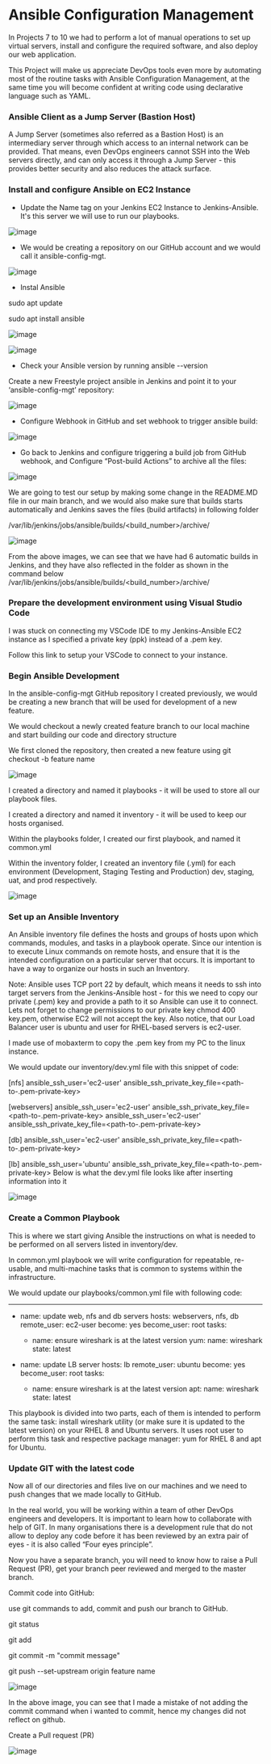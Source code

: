 # Ansible Configuration Management 

In Projects 7 to 10 we had to perform a lot of manual operations to set up virtual servers, install and configure the required software, and also deploy our web application.

This Project will make us appreciate DevOps tools even more by automating most of the routine tasks with Ansible Configuration Management, at the same time you will become confident at writing code using declarative language such as YAML.

### Ansible Client as a Jump Server (Bastion Host)

A Jump Server (sometimes also referred as a Bastion Host) is an intermediary server through which access to an internal network can be provided. That means, even DevOps engineers cannot SSH into the Web servers directly, and can only access it through a Jump Server - this provides better security and also reduces the attack surface.

### Install and configure Ansible on EC2 Instance
- Update the Name tag on your Jenkins EC2 Instance to Jenkins-Ansible. It's this server we will use to run our playbooks.

![image](https://user-images.githubusercontent.com/40290711/136100922-0d4bcbf5-ccc9-4bed-905c-c1512eb319f0.png)

- We would be creating a repository on our GitHub account and we would call it ansible-config-mgt.

![image](https://user-images.githubusercontent.com/40290711/136101107-a2367f81-7e06-441c-8aeb-a7adaddf32d6.png)

- Instal Ansible

sudo apt update

sudo apt install ansible

![image](https://user-images.githubusercontent.com/40290711/136101359-4b6b9267-4a9c-413c-a50e-4ebb32b9ec60.png)

![image](https://user-images.githubusercontent.com/40290711/136101442-3b4b6001-9b59-4dc3-b814-fcae90ae8850.png)

- Check your Ansible version by running ansible --version

Create a new Freestyle project ansible in Jenkins and point it to your ‘ansible-config-mgt’ repository:

![image](https://user-images.githubusercontent.com/40290711/136101645-d4397ce7-ed0b-4e92-9cb1-9fa000be1f7d.png)

- Configure Webhook in GitHub and set webhook to trigger ansible build:

![image](https://user-images.githubusercontent.com/40290711/136101754-3089d1eb-c15b-40fc-bfde-113a7c9f6a73.png)

- Go back to Jenkins and configure triggering a build job from GitHub webhook, and Configure “Post-build Actions” to archive all the files:

![image](https://user-images.githubusercontent.com/40290711/136102381-f611c399-380e-4f01-868b-78bf6155b839.png)

We are going to test our setup by making some change in the README.MD file in our main branch, and we would also make sure that builds starts automatically and Jenkins saves the files (build artifacts) in following folder

/var/lib/jenkins/jobs/ansible/builds/<build_number>/archive/

![image](https://user-images.githubusercontent.com/40290711/136102938-c45bb948-d4c2-4b7b-bc0a-5d8664a3a5fd.png)

From the above images, we can see that we have had 6 automatic builds in Jenkins, and they have also reflected in the folder as shown in the command below /var/lib/jenkins/jobs/ansible/builds/<build_number>/archive/

### Prepare the development environment using Visual Studio Code

I was stuck on connecting my VSCode IDE to my Jenkins-Ansible EC2 instance as I specified a private key (ppk) instead of a .pem key.

Follow this link to setup your VSCode to connect to your instance.

### Begin Ansible Development

In the ansible-config-mgt GitHub repository I created previously, we would be creating a new branch that will be used for development of a new feature.

We would checkout a newly created feature branch to our local machine and start building our code and directory structure

We first cloned the repository, then created a new feature using git checkout -b feature name

![image](https://user-images.githubusercontent.com/40290711/136103169-83a30268-2db2-4330-a16a-5ad778af1b89.png)

I created a directory and named it playbooks - it will be used to store all our playbook files.

I created a directory and named it inventory - it will be used to keep our hosts organised.

Within the playbooks folder, I created our first playbook, and named it common.yml

Within the inventory folder, I created an inventory file (.yml) for each environment (Development, Staging Testing and Production) dev, staging, uat, and prod respectively.

![image](https://user-images.githubusercontent.com/40290711/136103329-39c23daf-6918-435f-a2fe-2ed247b7347f.png)

### Set up an Ansible Inventory

An Ansible inventory file defines the hosts and groups of hosts upon which commands, modules, and tasks in a playbook operate. Since our intention is to execute Linux commands on remote hosts, and ensure that it is the intended configuration on a particular server that occurs. It is important to have a way to organize our hosts in such an Inventory.

Note: Ansible uses TCP port 22 by default, which means it needs to ssh into target servers from the Jenkins-Ansible host - for this we need to copy our private (.pem) key and provide a path to it so Ansible can use it to connect. Lets not forget to change permissions to our private key chmod 400 key.pem, otherwise EC2 will not accept the key. Also notice, that our Load Balancer user is ubuntu and user for RHEL-based servers is ec2-user.

I made use of mobaxterm to copy the .pem key from my PC to the linux instance.

We would update our inventory/dev.yml file with this snippet of code:

[nfs]
<NFS-Server-Private-IP-Address> ansible_ssh_user='ec2-user' ansible_ssh_private_key_file=<path-to-.pem-private-key>

[webservers]
<Web-Server1-Private-IP-Address> ansible_ssh_user='ec2-user' ansible_ssh_private_key_file=<path-to-.pem-private-key>
<Web-Server2-Private-IP-Address> ansible_ssh_user='ec2-user' ansible_ssh_private_key_file=<path-to-.pem-private-key>

[db]
<Database-Private-IP-Address> ansible_ssh_user='ec2-user' ansible_ssh_private_key_file=<path-to-.pem-private-key>

[lb]
<Load-Balancer-Private-IP-Address> ansible_ssh_user='ubuntu' ansible_ssh_private_key_file=<path-to-.pem-private-key>
Below is what the dev.yml file looks like after inserting information into it

![image](https://user-images.githubusercontent.com/40290711/136103483-4b24d07f-2b93-492c-9382-3346681ca1c6.png)

### Create a Common Playbook
  
This is where we start giving Ansible the instructions on what is needed to be performed on all servers listed in inventory/dev.

In common.yml playbook we will write configuration for repeatable, re-usable, and multi-machine tasks that is common to systems within the infrastructure.

We would update our playbooks/common.yml file with following code:
  
---
- name: update web, nfs and db servers
  hosts: webservers, nfs, db
  remote_user: ec2-user
  become: yes
  become_user: root
  tasks:
  - name: ensure wireshark is at the latest version
    yum:
      name: wireshark
      state: latest

- name: update LB server
  hosts: lb
  remote_user: ubuntu
  become: yes
  become_user: root
  tasks:
  - name: ensure wireshark is at the latest version
    apt:
      name: wireshark
      state: latest

This playbook is divided into two parts, each of them is intended to perform the same task: install wireshark utility (or make sure it is updated to the latest version) on your RHEL 8 and Ubuntu servers. It uses root user to perform this task and respective package manager: yum for RHEL 8 and apt for Ubuntu.

### Update GIT with the latest code
  
Now all of our directories and files live on our machines and we need to push changes that we made locally to GitHub.

In the real world, you will be working within a team of other DevOps engineers and developers. It is important to learn how to collaborate with help of GIT. In many organisations there is a development rule that do not allow to deploy any code before it has been reviewed by an extra pair of eyes - it is also called “Four eyes principle”.

Now you have a separate branch, you will need to know how to raise a Pull Request (PR), get your branch peer reviewed and merged to the master branch.

Commit code into GitHub:

use git commands to add, commit and push our branch to GitHub.
  
 git status

git add <selected files>

git commit -m "commit message"

git push --set-upstream origin feature name

![image](https://user-images.githubusercontent.com/40290711/136104105-5447026f-6a00-4c56-8880-669626fed10e.png)

In the above image, you can see that I made a mistake of not adding the commit command when i wanted to commit, hence my changes did not reflect on github.

Create a Pull request (PR)

![image](https://user-images.githubusercontent.com/40290711/136104301-2ad7d62d-8695-48ab-b1cf-3e470edb1999.png)

